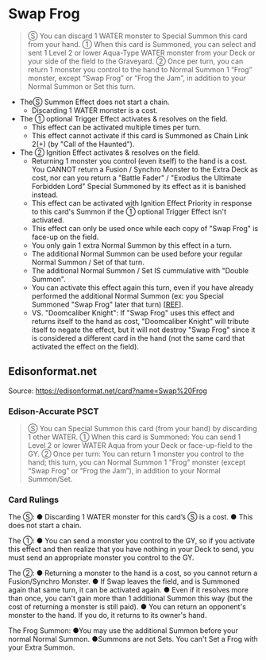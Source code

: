 # Swap Frog

> Ⓢ You can discard 1 WATER monster to Special Summon this card from your hand. ① When this card is Summoned, you can select and sent 1 Level 2 or lower Aqua-Type WATER monster from your Deck or your side of the field to the Graveyard. ② Once per turn, you can return 1 monster you control to the hand to Normal Summon 1 “Frog” monster, except “Swap Frog” or “Frog the Jam”, in addition to your Normal Summon or Set this turn.

*   TheⓈ Summon Effect does not start a chain.
    *   Discarding 1 WATER monster is a cost.
*   The ① optional Trigger Effect activates & resolves on the field.
    *   This effect can be activated multiple times per turn.
    *   This effect cannot activate if this card is Summoned as Chain Link 2(+) (by "Call of the Haunted").
*   The ② Ignition Effect activates & resolves on the field.
    *   Returning 1 monster you control (even itself) to the hand is a cost. You CANNOT return a Fusion / Synchro Monster to the Extra Deck as cost, nor can you return a "Battle Fader" / "Exodius the Ultimate Forbidden Lord" Special Summoned by its effect as it is banished instead.
    *   This effect can be activated with Ignition Effect Priority in response to this card's Summon if the ① optional Trigger Effect isn't activated.
    *   This effect can only be used once while each copy of "Swap Frog" is face-up on the field.
    *   You only gain 1 extra Normal Summon by this effect in a turn.
    *   The additional Normal Summon can be used before your regular Normal Summon / Set of that turn.
    *   The additional Normal Summon / Set IS cummulative with "Double Summon".
    *   You can activate this effect again this turn, even if you have already performed the additional Normal Summon (ex: you Special Summoned "Swap Frog" later that turn) \[[REF](https://www.pojo.biz/board/showthread.php?t=1044244)\].
    *   VS. "Doomcaliber Knight": If "Swap Frog" uses this effect and returns itself to the hand as cost, "Doomcaliber Knight" will tribute itself to negate the effect, but it will not destroy "Swap Frog" since it is considered a different card in the hand (not the same card that activated the effect on the field).

## Edisonformat.net

Source: https://edisonformat.net/card?name=Swap%20Frog

### Edison-Accurate PSCT

> Ⓢ You can Special Summon this card (from your hand) by discarding 1 other WATER.
> ① When this card is Summoned: You can send 1 Level 2 or lower WATER Aqua from your Deck or face-up-field to the GY.
> ② Once per turn: You can return 1 monster you control to the hand; this turn, you can Normal Summon 1 "Frog" monster (except “Swap Frog” or “Frog the Jam”), in addition to your Normal Summon/Set.

### Card Rulings

The Ⓢ:
● Discarding 1 WATER monster for this card’s Ⓢ is a cost.
● This does not start a chain.

The ①:
● You can send a monster you control to the GY, so if you activate this effect and then realize that you have nothing in your Deck to send, you must send an appropriate monster you control to the GY.

The ②:
● Returning a monster to the hand is a cost, so you cannot return a Fusion/Synchro Monster.
● If Swap leaves the field, and is Summoned again that same turn, it can be activated again.
● Even if it resolves more than once, you can't gain more than 1 additional Summon this way (but the cost of returning a monster is still paid).
● You can return an opponent's monster to the hand. If you do, it returns to its owner's hand.

The Frog Summon:
●You may use the additional Summon before your normal Normal Summon.
●Summons are not Sets. You can't Set a Frog with your Extra Summon.
            